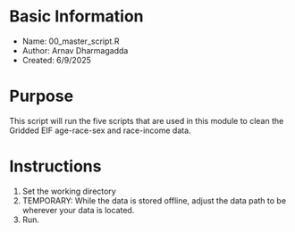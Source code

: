 # Basic Information

* Name: 00_master_script.R
* Author: Arnav Dharmagadda
* Created: 6/9/2025

# Purpose

This script will run the five scripts that are used in this module to clean the Gridded EIF age-race-sex and race-income data. 

# Instructions

1. Set the working directory
2. TEMPORARY: While the data is stored offline, adjust the data path to be wherever your data is located.
3. Run.
